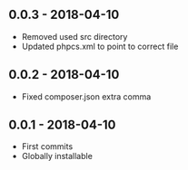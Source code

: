 ## 0.0.3 - 2018-04-10

- Removed used src directory
- Updated phpcs.xml to point to correct file

## 0.0.2 - 2018-04-10

- Fixed composer.json extra comma

## 0.0.1 - 2018-04-10

- First commits
- Globally installable
